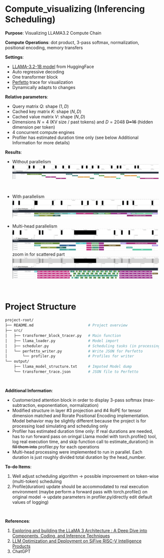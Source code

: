 ﻿# Compute_visualizing (Inferencing Scheduling)

**Purpose**: Visualizing LLAMA3.2 Compute Chain

**Compute Operations**: dot product, 3-pass softmax, normalization, positional encoding, memory transfers

**Settings**: 
* [LLAMA-3.2-1B model](https://huggingface.co/meta-llama/Llama-3.2-1B) from HuggingFace
* Auto regressive decoding
* One transformer block
* [Perfetto](https://ui.perfetto.dev/) trace for visualization
* Dynamically adapts to changes
  
**Relative parameters**:
* Query matrix $Q$: shape $(1, D)$
* Cached key matrix $K$: shape $(N, D)$
* Cached value matrix $V$: shape $(N, D)$
* Dimensions $N=4$ (KV size / past tokens) and $D=2048$ ~~D=16~~ (hidden dimension per token)
* 4 concurrent compute engines
* Profiler has estimated duration time only (see below Additional Information for more details)

**Results**:
* Without parallelism
![without parallelism.jpg](outputs/no_parallelism.jpg)
<br/>

* With parallelism
![with parallelism.jpg](outputs/with_parallelism_1.jpg)

* Multi-head parallelism 
![Multi-head parallelism 1.jpg](outputs/with_parallelism_multi_head_1.jpg)
  zoom in for scattered part
![Multi-head parallelism 2.jpg](outputs/with_parallelism_multi_head_2.jpg)

<br/>


# Project Structure
```bash
project-root/
├── README.md                         # Project overview
├── src/                
│   ├── transformer_block_tracer.py   # Main function
│   ├── llama_loader.py               # Model import
│   ├── scheduler.py                  # Scheduling tasks (in processing)
│   └── perfetto_writer.py            # Write JSON for Perfetto 
│       └── profiler.py               # Profiles for writer
└── output/
    ├── llama_model_structure.txt     # Impoted Model dump
    └── transformer_trace.json        # JSON file to Perfetto
```

<br/>

**Additional Information**: 
* Customerized attention block in order to display 3-pass softmax (max-subtraction, exponentiation, normalization)
* Modified structure in layer #3 projection and #4 RoPE for tensor dimension matched and Rorate Positional Encoding implementation. Model behavior may be slightly different because the project is for processing load simulating and scheduling only
* Profiler has estimated duration time only: If real durations are needed, has to run forward pass on oringal Llama model with torch.profile() tool, log real execution time, and skip function call to estimate_duration() in ~~fill them into~~ profiler.py for each operations
* Multi-head processing were implemented to run in parallel. Each duration is just roughly divided total duration by the head_number.

**To-do Items**:
1. Well adjust scheduling algorithm -> possible improvement on token-wise (multi-token) scheduling
2. Profile(duration) update should be accommodated to real execution environment 
   (maybe perform a forward pass with torch.profile() on original model → update parameters in profiler.py/directly edit default values of logging)

<br/>

**References**:
1. [Exploring and building the LLaMA 3 Architecture : A Deep Dive into Components, Coding, and Inference Techniques](https://medium.com/@vi.ai_/exploring-and-building-the-llama-3-architecture-a-deep-dive-into-components-coding-and-43d4097cfbbb)
2. [LLM Optimization and Deployment on SiFive RISC-V Intelligence Products](https://www.sifive.com/blog/llm-optimization-and-deployment-on-sifive-intellig)
3. ChatGPT
